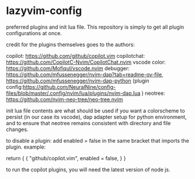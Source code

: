 # lazyvim-config

preferred plugins and init lua file. This repository is simply to get all plugin configurations at once.

credit for the plugins themselves goes to the authors:

copilot: https://github.com/github/copilot.vim
copilotchat: https://github.com/CopilotC-Nvim/CopilotChat.nvim
vscode color: https://github.com/Mofiqul/vscode.nvim
debugger: https://github.com/mfussenegger/nvim-dap?tab=readme-ov-file, https://github.com/mfussenegger/nvim-dap-python (plugin config:https://github.com/NeuralNine/config-files/blob/master/.config/nvim/lua/plugins/nvim-dap.lua )
neotree: https://github.com/nvim-neo-tree/neo-tree.nvim


init lua file contents are what should be used if you want a colorscheme to persist (in our case its vscode), dap adapter setup for python environment, and to ensure that neotree remains consistent with directory and file changes. 

to disable a plugin: add enabled = false in the same bracket that imports the plugin. 
example:

return {
  {
    "github/copilot.vim",
     enabled = false,
  }
}

to run the copilot plugins, you will need the latest version of node js.
